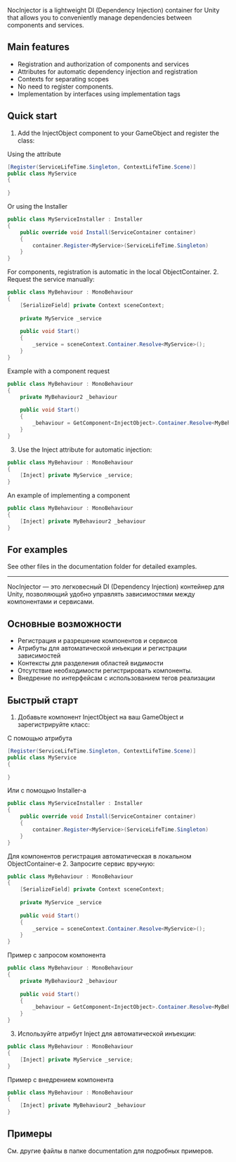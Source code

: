 NocInjector is a lightweight DI (Dependency Injection) container for Unity that allows you to conveniently manage dependencies between components and services.


## Main features
- Registration and authorization of components and services
- Attributes for automatic dependency injection and registration
- Contexts for separating scopes
- No need to register components.
- Implementation by interfaces using implementation tags

## Quick start

1. Add the InjectObject component to your GameObject and register the class:

Using the attribute
```csharp
[Register(ServiceLifeTime.Singleton, ContextLifeTime.Scene)]
public class MyService 
{
    
}
```
Or using the Installer
```csharp
public class MyServiceInstaller : Installer 
{
    public override void Install(ServiceContainer container) 
    {
        container.Register<MyService>(ServiceLifeTime.Singleton)
    }
}
```
For components, registration is automatic in the local ObjectContainer.
2. Request the service manually:

```csharp
public class MyBehaviour : MonoBehaviour
{
    [SerializeField] private Context sceneContext;
    
    private MyService _service
    
    public void Start() 
    {
        _service = sceneContext.Container.Resolve<MyService>();
    }
}
```
Example with a component request

```csharp
public class MyBehaviour : MonoBehaviour
{
    private MyBehaviour2 _behaviour
    
    public void Start() 
    {
        _behaviour = GetComponent<InjectObject>.Container.Resolve<MyBehaviour2>();
    }
}
```

3. Use the Inject attribute for automatic injection:

```csharp
public class MyBehaviour : MonoBehaviour 
{
    [Inject] private MyService _service;
}
```
An example of implementing a component
```csharp
public class MyBehaviour : MonoBehaviour 
{
    [Inject] private MyBehaviour2 _behaviour
}
```

## For examples
See other files in the documentation folder for detailed examples.

---

NocInjector — это легковесный DI (Dependency Injection) контейнер для Unity, позволяющий удобно управлять зависимостями между компонентами и сервисами.


## Основные возможности
- Регистрация и разрешение компонентов и сервисов
- Атрибуты для автоматической инъекции и регистрации зависимостей
- Контексты для разделения областей видимости
- Отсутствие необходимости регистрировать компоненты.
- Внедрение по интерфейсам с использованием тегов реализации

## Быстрый старт

1. Добавьте компонент InjectObject на ваш GameObject и зарегистрируйте класс:

С помощью атрибута
```csharp
[Register(ServiceLifeTime.Singleton, ContextLifeTime.Scene)]
public class MyService 
{
    
}
```
Или с помощью Installer-а
```csharp
public class MyServiceInstaller : Installer 
{
    public override void Install(ServiceContainer container) 
    {
        container.Register<MyService>(ServiceLifeTime.Singleton)
    }
}
```
Для компонентов регистрация автоматическая в локальном ObjectContainer-е
2. Запросите сервис вручную:

```csharp
public class MyBehaviour : MonoBehaviour
{
    [SerializeField] private Context sceneContext;
    
    private MyService _service
    
    public void Start() 
    {
        _service = sceneContext.Container.Resolve<MyService>();
    }
}
```
Пример с запросом компонента

```csharp
public class MyBehaviour : MonoBehaviour
{
    private MyBehaviour2 _behaviour
    
    public void Start() 
    {
        _behaviour = GetComponent<InjectObject>.Container.Resolve<MyBehaviour2>();
    }
}
```

3. Используйте атрибут Inject для автоматической инъекции:

```csharp
public class MyBehaviour : MonoBehaviour 
{
    [Inject] private MyService _service;
}
```
Пример с внедрением компонента
```csharp
public class MyBehaviour : MonoBehaviour 
{
    [Inject] private MyBehaviour2 _behaviour
}
```

## Примеры
См. другие файлы в папке documentation для подробных примеров.

